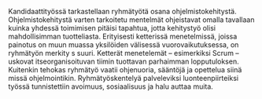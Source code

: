 Kandidaattityössä tarkastellaan ryhmätyötä osana ohjelmistokehitystä. Ohjelmistokehitystä varten tarkoitetu mentelmät ohjeistavat omalla tavallaan kuinka yhdessä toimimisen pitäisi tapahtua, jotta kehitystyö olisi mahdollisimman tuotteliasta. Erityisesti ketterissä menetelmissä, joissa painotus on muun muassa yksilöiden välisessä vuorovaikutuksessa, on ryhmätyön merkity s suuri. Ketterät menetelemät – esimerkiksi Scrum – uskovat itseorganisoituvan tiimin tuottavan parhaimman lopputuloksen. Kuitenkin tehokas ryhmätyö vaatii ohjenuoria, sääntöjä ja opettelua siinä missä ohjelmointikin. Ryhmätyöskentelyä palveleviksi luonteenpiirteiksi työssä tunnistettiin avoimuus, sosiaalisuus ja halu auttaa muita. 
